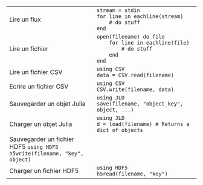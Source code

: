 |                   |                                                                                 |
| ----------------- | ------------------------------------------------------------------------------- |
| Lire un flux      | `stream = stdin`<br>`for line in eachline(stream)`<br>`    # do stuff`<br>`end` |
| Lire un fichier   | `open(filename) do file`<br>`    for line in eachline(file)`<br>`        # do stuff`<br>`    end`<br>`end` |
| Lire un fichier CSV   | `using CSV`<br>`data = CSV.read(filename)`                                      |
| Ecrire un fichier CSV    | `using CSV`<br>`CSV.write(filename, data)`                                      |
| Sauvegarder un objet Julia | `using JLD`<br>`save(filename, "object_key", object, ...)`                      |
| Charger un objet Julia | `using JLD`<br>`d = load(filename) # Returns a dict of objects`                 |
| Sauvegarder un fichier HDF5   `using HDF5`<br>`h5write(filename, "key", object)`                              |
| Charger un fichier HDF5 | `using HDF5`<br>`h5read(filename, "key")`                                       |
